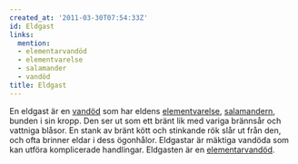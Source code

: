 ```yaml
---
created_at: '2011-03-30T07:54:33Z'
id: Eldgast
links:
  mention:
  - elementarvandöd
  - elementvarelse
  - salamander
  - vandöd
title: Eldgast
---
```


En eldgast är en [vandöd] som har eldens [elementvarelse], [salamandern], bunden i sin kropp. Den
ser ut som ett bränt lik med variga brännsår och vattniga blåsor. En stank av bränt kött och
stinkande rök slår ut från den, och ofta brinner eldar i dess ögonhålor. Eldgastar är mäktiga
vandöda som kan utföra komplicerade handlingar. Eldgasten är en [elementarvandöd].

  [vandöd]: vandöd
  [elementvarelse]: elementvarelse
  [salamandern]: salamander
  [elementarvandöd]: elementarvandöd